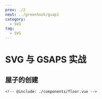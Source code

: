 ```yaml
---
prev: ./2
next: ../greenSock/gsap1
category:
  - SVG
tag:
  - SVG
---
```


# SVG 与 GSAPS 实战

<!-- more -->

## 屋子的创建

<ClientOnly>
  <floor />
</ClientOnly>

```vue:no-line-numbers
<!-- @include: ./components/floor.vue -->
```
